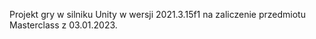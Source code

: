 Projekt gry w silniku Unity w wersji 2021.3.15f1 na zaliczenie przedmiotu Masterclass z 03.01.2023.
